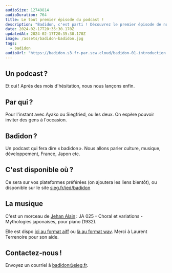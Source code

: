 ```yaml
---
audioSize: 12749814
audioDuration: 764
title: Le tout premier épisode du podcast !
description: "Badidon, c'est parti ! Découvrez le premier épisode de notre podcast."
date: 2024-02-17T20:35:30.170Z
updatedAt: 2024-02-17T20:35:30.170Z
image: /assets/badidon-badidon.jpg
tags:
  - badidon
audioUrl: "https://badidon.s3.fr-par.scw.cloud/badidon-01-introduction.mp3"
---
```


## Un podcast ?

Et oui ! Après des mois d'hésitation, nous nous lançons enfin.

## Par qui ?

Pour l'instant avec Ayako ou Siegfried, ou les deux. On espère pouvoir inviter des gens à l'occasion.

## Badidon ?

Un podcast qui fera dire « badidon ». Nous allons parler culture, musique, développement, France, Japon etc.

## C'est disponible où ?

Ce sera sur vos plateformes préférées (on ajoutera les liens bientôt), ou disponible sur le site [sieg.fr/ied/badidon](https://sieg.fr/ied/badidon)

## La musique

C'est un morceau de [Jehan Alain](https://fr.wikipedia.org/wiki/Jehan_Alain) : JA 025 - Choral et variations - Mythologies japonaises, pour piano (1932).

Elle est dispo [ici au format aiff](/Choral.aiff) ou [là au format wav](/Choral.wav). Merci à Laurent Terrenoire pour son aide.

## Contactez-nous !

Envoyez un courriel à [badidon@sieg.fr](mailto:badidon@sieg.fr).
